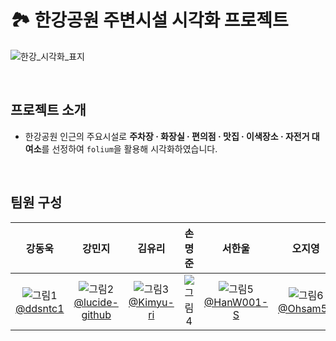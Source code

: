 # 🏞️ 한강공원 주변시설 시각화 프로젝트
![한강_시각화_표지](https://github.com/pladata-encore/DA34-1st-3GaemSeoung-Hangang_gang/assets/115495189/f7c2525d-b3fc-4700-8561-c2e81f2175fc)

<br/>

## 프로젝트 소개
- 한강공원 인근의 주요시설로 **주차장 · 화장실 · 편의점 · 맛집 · 이색장소 · 자전거 대여소**를 선정하여 `folium`을 활용해 시각화하였습니다.


<br/>

## 팀원 구성
|강동욱|강민지|김유리|손명준|서한울|오지영|
|:---:|:---:|:---:|:---:|:---:|:---:|
|![그림1](https://github.com/pladata-encore/DA34-1st-3GaemSeoung-Hangang_gang/assets/115495189/3410fd9b-0648-4a67-b32c-2cdcb26fb729) <br/>[@ddsntc1](https://github.com/ddsntc1)|![그림2](https://github.com/pladata-encore/DA34-1st-3GaemSeoung-Hangang_gang/assets/115495189/97d6085c-81fe-4930-b33c-783bbaf2faf6)<br/>[@lucide-github](https://github.com/lucide-github)|![그림3](https://github.com/pladata-encore/DA34-1st-3GaemSeoung-Hangang_gang/assets/115495189/d484ff84-f67f-4e9c-a779-ab79f44c35a3) <br/>[@Kimyu-ri](https://github.com/Kimyu-ri)|![그림4](https://github.com/pladata-encore/DA34-1st-3GaemSeoung-Hangang_gang/assets/115495189/7cb69d49-05a4-4f45-b011-5b2337a0ebc5)|![그림5](https://github.com/pladata-encore/DA34-1st-3GaemSeoung-Hangang_gang/assets/115495189/ff618c28-9947-4130-aab4-c821aec27e16) <br/>[@HanW001-S](https://github.com/HanW001-S)|![그림6](https://github.com/pladata-encore/DA34-1st-3GaemSeoung-Hangang_gang/assets/115495189/59503a0e-89bd-4d2f-89ea-0029550e7786)<br/>[@Ohsam53](https://github.com/Ohsam53)
